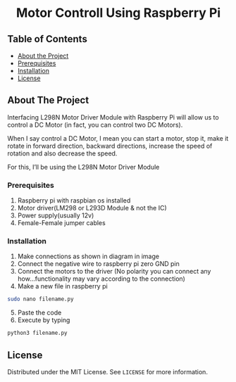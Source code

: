   <h1 align="center">Motor Controll Using Raspberry Pi</h1>

<!-- TABLE OF CONTENTS -->
## Table of Contents

* [About the Project](#about-the-project)
 * [Prerequisites](#prerequisites)
  * [Installation](#installation)
* [License](#license)


<!-- ABOUT THE PROJECT -->
## About The Project

Interfacing L298N Motor Driver Module with Raspberry Pi will allow us to control a DC Motor (in fact, you can control two DC Motors).

When I say control a DC Motor, I mean you can start a motor, stop it, make it rotate in forward direction, backward directions, increase the speed of rotation and also decrease the speed.

For this, I’ll be using the L298N Motor Driver Module

### Prerequisites

1. Raspberry pi with raspbian os installed
2. Motor driver(LM298 or L293D Module & not the IC)
3. Power supply(usually 12v)
4. Female-Female jumper cables

### Installation

1. Make connections as shown in diagram in image
2. Connect the negative wire to raspberry pi zero GND pin
3. Connect the motors to the driver (No polarity you can connect any how...functionality may vary according to the connection)
4. Make a new file in raspberry pi
```sh
sudo nano filename.py
```
5. Paste the code
6. Execute by typing
```sh
python3 filename.py
```
<!-- LICENSE -->
## License

Distributed under the MIT License. See `LICENSE` for more information.

